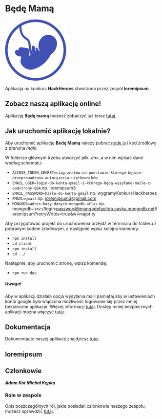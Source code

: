 # Będę Mamą
<img src="https://github.com/mKepka16/loremipsum/blob/main/client/public/photos/logo.svg" alt="drawing" width="200"/>

Aplikacja na konkurs **HackHeroes** stworzona przez zespół **loremipsum**.

## Zobacz naszą aplikację online!
Aplikację **Będę mamą** możesz zobaczyć już teraz [tutaj](https://loremipsum-hackheroes.herokuapp.com/).

## Jak uruchomić aplikację lokalnie?
Aby uruchomić aplikację **Bedę Mamą** należy pobrać [node.js](https://nodejs.org/en/) i kod źródłowy z brancha _main_.

W folderze głównym trzeba utworzyć plik _.env_, a w nim wpisać dane według schematu:
* `ACCESS_TOKEN_SECRET=ciąg-znaków-na-podstawie-którego-będzie-przeprowadzana-autoryzacja-użytkowników`
* `EMAIL_USER=login-do-konta-gmail-z-którego-będą-wysyłane-maile-z-podstrony-Q&A` np. loremipsum3
* `EMAIL_PASSWORD=hasło-do-konta-gmail` np. wygramyKonkursHackheroes
* `EMAIL=gmail` np. loremipsum3@gmail.com
* `MONGODB=adres-bazy-danych-mongodb-atlas` np. mongodb+srv://login:password@mongodefaultdb.cavku.mongodb.net/loremipsum?retryWrites=true&w=majority

Aby przygotować projekt do uruchowienia przejdź w terminalu do folderu z pobranym kodem źródłowym, a następnie wpisz kolejno komendy:
* `npm install`
* `cd client`
* `npm install`
* `cd ../`
  
Następnie, aby uruchomić stronę, wpisz komendę:
* `npm run dev`
  
##### Uwaga!
Aby w aplikacji działała opcja wysyłania maili pamiętaj aby w ustawieniach konta google była włączona możliwość logowanie się przez mniej bezpieczne aplikacje. Więcej informacji [tutaj](https://support.google.com/accounts/answer/3466521?hl=en). Dostęp mniej bezpiecznych aplikacji można włączyć [tutaj](https://myaccount.google.com/security).

## Dokumentacja
Dokumentacje naszej aplikacji znajdziesz [tutaj](https://docs.google.com/document/d/1Q44Y6raXL_zKQb6XvoThQRmUStSRaXSEA2cO1yqyf4c/edit?usp=sharing).

## loremipsum

## Członkowie

***Adam Kot***
***Michał Kępka***

### Role w zespole
Opis poszczególnych ról, jakie posiadali członkowie naszego zespołu, możesz sprawdzić [tutaj](https://drive.google.com/file/d/1S24dO8OagQZ_b8HLdRX75S771hGjX6S7/view?usp=sharing).
  
